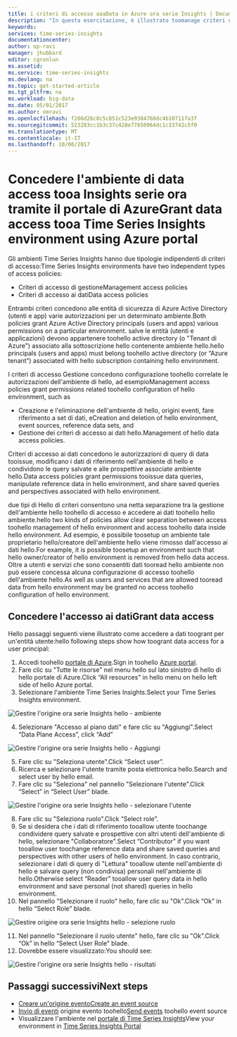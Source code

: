 ```yaml
---
title: i criteri di accesso aaaData in Azure ora serie Insights | Documenti Microsoft
description: "In questa esercitazione, è illustrato toomanage criteri di accesso ai dati in fase di Insights di serie"
keywords: 
services: time-series-insights
documentationcenter: 
author: op-ravi
manager: jhubbard
editor: cgronlun
ms.assetid: 
ms.service: time-series-insights
ms.devlang: na
ms.topic: get-started-article
ms.tgt_pltfrm: na
ms.workload: big-data
ms.date: 05/01/2017
ms.author: omravi
ms.openlocfilehash: f286d26c8c5c851c523e9384760dc4b10711fa3f
ms.sourcegitcommit: 523283cc1b3c37c428e77850964dc1c33742c5f0
ms.translationtype: MT
ms.contentlocale: it-IT
ms.lasthandoff: 10/06/2017
---
```

# <a name="grant-data-access-tooa-time-series-insights-environment-using-azure-portal"></a><span data-ttu-id="2fab2-103">Concedere l'ambiente di data access tooa Insights serie ora tramite il portale di Azure</span><span class="sxs-lookup"><span data-stu-id="2fab2-103">Grant data access tooa Time Series Insights environment using Azure portal</span></span>

<span data-ttu-id="2fab2-104">Gli ambienti Time Series Insights hanno due tipologie indipendenti di criteri di accesso:</span><span class="sxs-lookup"><span data-stu-id="2fab2-104">Time Series Insights environments have two independent types of access policies:</span></span>

* <span data-ttu-id="2fab2-105">Criteri di accesso di gestione</span><span class="sxs-lookup"><span data-stu-id="2fab2-105">Management access policies</span></span>
* <span data-ttu-id="2fab2-106">Criteri di accesso ai dati</span><span class="sxs-lookup"><span data-stu-id="2fab2-106">Data access policies</span></span>

<span data-ttu-id="2fab2-107">Entrambi criteri concedono alle entità di sicurezza di Azure Active Directory (utenti e app) varie autorizzazioni per un determinato ambiente.</span><span class="sxs-lookup"><span data-stu-id="2fab2-107">Both policies grant Azure Active Directory principals (users and apps) various permissions on a particular environment.</span></span> <span data-ttu-id="2fab2-108">salve le entità (utenti e applicazioni) devono appartenere toohello active directory (o "Tenant di Azure") associato alla sottoscrizione hello contenente ambiente hello.</span><span class="sxs-lookup"><span data-stu-id="2fab2-108">hello principals (users and apps) must belong toohello active directory (or “Azure tenant”) associated with hello subscription containing hello environment.</span></span>

<span data-ttu-id="2fab2-109">I criteri di accesso Gestione concedono configurazione toohello correlate le autorizzazioni dell'ambiente di hello, ad esempio</span><span class="sxs-lookup"><span data-stu-id="2fab2-109">Management access policies grant permissions related toohello configuration of hello environment, such as</span></span>
*   <span data-ttu-id="2fab2-110">Creazione e l'eliminazione dell'ambiente di hello, origini eventi, fare riferimento a set di dati, e</span><span class="sxs-lookup"><span data-stu-id="2fab2-110">Creation and deletion of hello environment, event sources, reference data sets, and</span></span>
*   <span data-ttu-id="2fab2-111">Gestione dei criteri di accesso ai dati hello.</span><span class="sxs-lookup"><span data-stu-id="2fab2-111">Management of hello data access policies.</span></span>

<span data-ttu-id="2fab2-112">Criteri di accesso ai dati concedono le autorizzazioni di query di data tooissue, modificano i dati di riferimento nell'ambiente di hello e condividono le query salvate e alle prospettive associate ambiente hello.</span><span class="sxs-lookup"><span data-stu-id="2fab2-112">Data access policies grant permissions tooissue data queries, manipulate reference data in hello environment, and share saved queries and perspectives associated with hello environment.</span></span>

<span data-ttu-id="2fab2-113">due tipi di Hello di criteri consentono una netta separazione tra la gestione dell'ambiente hello toohello di accesso e accedere ai dati toohello hello ambiente.</span><span class="sxs-lookup"><span data-stu-id="2fab2-113">hello two kinds of policies allow clear separation between access toohello management of hello environment and access toohello data inside hello environment.</span></span> <span data-ttu-id="2fab2-114">Ad esempio, è possibile toosetup un ambiente tale proprietario hello/creatore dell'ambiente hello viene rimosso dall'accesso ai dati hello.</span><span class="sxs-lookup"><span data-stu-id="2fab2-114">For example, it is possible toosetup an environment such that hello owner/creator of hello environment is removed from hello data access.</span></span> <span data-ttu-id="2fab2-115">Oltre a utenti e servizi che sono consentiti dati tooread hello ambiente non può essere concessa alcuna configurazione di accesso toohello dell'ambiente hello.</span><span class="sxs-lookup"><span data-stu-id="2fab2-115">As well as users and services that are allowed tooread data from hello environment may be granted no access toohello configuration of hello environment.</span></span>

## <a name="grant-data-access"></a><span data-ttu-id="2fab2-116">Concedere l'accesso ai dati</span><span class="sxs-lookup"><span data-stu-id="2fab2-116">Grant data access</span></span>
<span data-ttu-id="2fab2-117">Hello passaggi seguenti viene illustrato come accedere a dati toogrant per un'entità utente:</span><span class="sxs-lookup"><span data-stu-id="2fab2-117">hello following steps show how toogrant data access for a user principal:</span></span>

1.  <span data-ttu-id="2fab2-118">Accedi toohello [portale di Azure](https://portal.azure.com).</span><span class="sxs-lookup"><span data-stu-id="2fab2-118">Sign in toohello [Azure portal](https://portal.azure.com).</span></span>
2.  <span data-ttu-id="2fab2-119">Fare clic su "Tutte le risorse" nel menu hello sul lato sinistro di hello di hello portale di Azure.</span><span class="sxs-lookup"><span data-stu-id="2fab2-119">Click “All resources” in hello menu on hello left side of hello Azure portal.</span></span>
3.  <span data-ttu-id="2fab2-120">Selezionare l'ambiente Time Series Insights.</span><span class="sxs-lookup"><span data-stu-id="2fab2-120">Select your Time Series Insights environment.</span></span>

  ![Gestire l'origine ora serie Insights hello - ambiente](media/data-access/getstarted-grant-data-access1.png)

4.  <span data-ttu-id="2fab2-122">Selezionare "Accesso al piano dati" e fare clic su "Aggiungi".</span><span class="sxs-lookup"><span data-stu-id="2fab2-122">Select “Data Plane Access”, click “Add”</span></span>

  ![Gestire l'origine ora serie Insights hello - Aggiungi](media/data-access/getstarted-grant-data-access2.png)

5.  <span data-ttu-id="2fab2-124">Fare clic su "Seleziona utente".</span><span class="sxs-lookup"><span data-stu-id="2fab2-124">Click “Select user”.</span></span>
6.  <span data-ttu-id="2fab2-125">Ricerca e selezionare l'utente tramite posta elettronica hello.</span><span class="sxs-lookup"><span data-stu-id="2fab2-125">Search and select user by hello email.</span></span>
7.  <span data-ttu-id="2fab2-126">Fare clic su "Seleziona" nel pannello "Selezionare l'utente".</span><span class="sxs-lookup"><span data-stu-id="2fab2-126">Click “Select” in “Select User” blade.</span></span>

  ![Gestire l'origine ora serie Insights hello - selezionare l'utente](media/data-access/getstarted-grant-data-access3.png)

8.  <span data-ttu-id="2fab2-128">Fare clic su "Seleziona ruolo".</span><span class="sxs-lookup"><span data-stu-id="2fab2-128">Click “Select role”.</span></span>
9.  <span data-ttu-id="2fab2-129">Se si desidera che i dati di riferimento tooallow utente toochange condividere query salvate e prospettive con altri utenti dell'ambiente di hello, selezionare "Collaboratore".</span><span class="sxs-lookup"><span data-stu-id="2fab2-129">Select “Contributor” if you want tooallow user toochange reference data and share saved queries and perspectives with other users of hello environment.</span></span> <span data-ttu-id="2fab2-130">In caso contrario, selezionare i dati di query di "Lettura" tooallow utente nell'ambiente di hello e salvare query (non condivisa) personali nell'ambiente di hello.</span><span class="sxs-lookup"><span data-stu-id="2fab2-130">Otherwise select “Reader” tooallow user query data in hello environment and save personal (not shared) queries in hello environment.</span></span>
10. <span data-ttu-id="2fab2-131">Nel pannello "Selezionare il ruolo" hello, fare clic su "Ok".</span><span class="sxs-lookup"><span data-stu-id="2fab2-131">Click “Ok” in hello “Select Role” blade.</span></span>

  ![Gestire origine ora serie Insights hello - selezione ruolo](media/data-access/getstarted-grant-data-access4.png)

11. <span data-ttu-id="2fab2-133">Nel pannello "Selezionare il ruolo utente" hello, fare clic su "Ok".</span><span class="sxs-lookup"><span data-stu-id="2fab2-133">Click “Ok” in hello “Select User Role” blade.</span></span>
12. <span data-ttu-id="2fab2-134">Dovrebbe essere visualizzato:</span><span class="sxs-lookup"><span data-stu-id="2fab2-134">You should see:</span></span>

  ![Gestire l'origine ora serie Insights hello - risultati](media/data-access/getstarted-grant-data-access5.png)

## <a name="next-steps"></a><span data-ttu-id="2fab2-136">Passaggi successivi</span><span class="sxs-lookup"><span data-stu-id="2fab2-136">Next steps</span></span>

* [<span data-ttu-id="2fab2-137">Creare un'origine evento</span><span class="sxs-lookup"><span data-stu-id="2fab2-137">Create an event source</span></span>](time-series-insights-add-event-source.md)
* <span data-ttu-id="2fab2-138">[Invio di eventi](time-series-insights-send-events.md) origine evento toohello</span><span class="sxs-lookup"><span data-stu-id="2fab2-138">[Send events](time-series-insights-send-events.md) toohello event source</span></span>
* <span data-ttu-id="2fab2-139">Visualizzare l'ambiente nel [portale di Time Series Insights](https://insights.timeseries.azure.com)</span><span class="sxs-lookup"><span data-stu-id="2fab2-139">View your environment in [Time Series Insights Portal](https://insights.timeseries.azure.com)</span></span>
